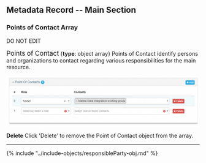 ## Metadata Record -- Main Section
### Points of Contact Array
DO NOT EDIT

<span class="md-panel" style="font-size: larger">Points of Contact</span> <i class="fa fa-asterisk required" title="Required"> </i> {**type**: object array} <span class="md-panel">Points of Contact</span> identify persons and organizations to contact regarding various responsibilities for the main resource. 

![Points of Contact Panel](/assets/reference/edit-objects/poc.png)

<strong class="btn btn-danger btn-xs"> <i class="fa fa-times"> </i> Delete</strong> Click 'Delete' to remove the <span class="md-panel">Point of Contact</span> object from the array.

---

{% include "../include-objects/responsibleParty-obj.md" %}

